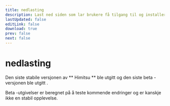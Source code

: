 ```yaml
---
title: nedlasting
description: Last ned siden som lar brukere få tilgang til og installere den nyeste versjonen av appen.
lastUpdated: false
editLink: false
download: true
prev: false
next: false
---
```


# nedlasting

Den siste stabile versjonen av ** Himitsu ** ble utgitt **<ReleaseDate type="stable" />** og den siste beta -versjonen ble utgitt **<ReleaseDate type="beta" />**.

Beta -utgivelser er beregnet på å teste kommende endringer og er kanskje ikke en stabil opplevelse.

<DownloadButtons />
<suspense>
<Changelog type="stable"/>
</suspense>